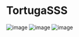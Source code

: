 # TortugaSSS
![image](https://user-images.githubusercontent.com/98512811/194540415-6ff86d86-94b7-4055-b384-55c1439ef7e9.png)
![image](https://user-images.githubusercontent.com/98512811/194540457-d81425cb-7e69-49fc-a088-2fda7a3ffdbc.png)
![image](https://user-images.githubusercontent.com/98512811/194540484-fdd80083-16ad-4cbf-9c52-de3e9b33da7a.png)
